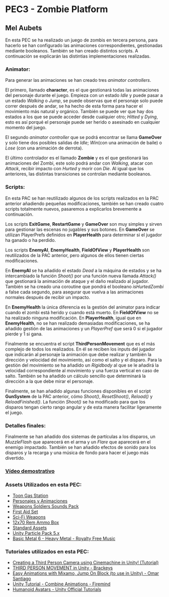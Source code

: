 # PEC3 - Zombie Platform
## Mel Aubets

En esta PEC se ha realizado un juego de zombis en tercera persona, para hacerlo se han configurado las animaciones correspondientes, gestionadas mediante booleanos. También se han creado distintos scripts. A continuación se explicarán las distintias implementaciones realizadas.

### Animator:

Para generar las animaciones se han creado tres _animator controllers_.

El primero, llamado **character**, es el que gestionará todas las animaciones del personaje durante el juego. Empieza con un estado _Idle_ y puede pasar a un estado _Walking_ o _Jump_, se puede observas que el personaje solo puede correr después de andar, se ha hecho de esta forma para hacer el movimiento más natural y orgánico. También se puede ver que hay dos estados a los que se puede acceder desde cualquier otro; _Hitted_ y _Dying_, esto es así porqué el personaje puede ser herido o asesinado en cualquier momento del juego.

El segundo _animator controller_ que se podrá encontrar se llama **GameOver** y solo tiene dos posibles salidas de _Idle_; _Win_(con una animación de baile) o _Lose_ (con una animación de derrota).

El último controlador es el llamado **Zombie** y es el que gestionará las animaciones del Zombi, este solo podrá andar con _Walking_, atacar con _Attack_, recibir impacto con _Hurted_ y morir con _Die_. Al igual que los anteriores, las distintas transiciones se controlan mediante booleanos.

### Scripts:

En esta PAC se han reutilizado algunos de los scripts realizados en la PAC anterior añadiendo pequeñas modificaciones, también se han creado cuatro scripts totalmente nuevos, pasaremos a explicarlos brevemente a continuación.

Los scripts **ExitGame**, **RestartGame** y **GameOver** son muy simples y sirven para gestionar las escenas no jugables y sus botones. En **GameOver** se utilizan PlayerPrefs definidos en **PlayerHealth** para determinar si el jugador ha ganado o ha perdido.

Los scripts **EnemyAI**, **EnemyHealth**, **FieldOfView** y **PlayerHealth** son reutilizados de la PAC anterior, pero algunos de ellos tienen ciertas modificaciones.

En **EnemyAI** se ha añadido el estado _Dead_ a la máquina de estados y se ha intercambiado la función _Shoot()_ por una función nueva llamada _Attack()_ que gestionará la animación de ataque y el daño realizado al jugador. También se ha creado una coroutine que pondrá el booleano _isHurtedZombi_ a false cada segundo, para asegurar que vuelva a las animaciones normales después de recibir un impacto.

En **EnemyHealth** la única diferencia es la gestión del animator para indicar cuando el zombi está herido y cuando está muerto. En **FieldOfView** no se ha realizado ninguna modificación. En **PlayerHealth**, igual que en **EnemyHealth**, no se han realizado demasiadas modificaciones, se ha añadido gestión de las animaciones y un _PlayerPref_ que será 0 si el jugador pierde y 1 si gana.

Finalmente se encuentra el script **ThirdPersonMovement** que es el más complejo de todos los realizados. En él se reciben los inputs del jugador que indicarán al personaje la animación que debe realizar y también la dirección y velocidad del movimiento, así como el salto y el disparo. Para la gestión del movimiento se ha añadido un _Rigidbody_ al que se le añadirá la velocidad correspondiente al movimiento y una fuerza vertical en caso de salto. También se ha añadido un cálculo sencillo que determinará la dirección a la que debe mirar el personaje.

Finalmente, se han añadido algunas funciones disponibles en el script **GunSystem** de la PAC anterior, cómo _Shoot()_, _ResetShoot()_, _Reload()_ y _ReloadFinished()_. La función _Shoot()_ se ha modificado para que los disparos tengan cierto rango angular y de esta manera facilitar ligeramente el juego.

### Detalles finales:

Finalmente se han añadido dos sistemas de partículas a los disparos, un _MuzzleFlash_ que aparecerá en el arma y un _Flare_ que aparecerá en el enemigo impactado. También se han añadido efectos de sonido para los disparos y la recarga y una música de fondo para hacer el juego más divertido.

### [Vídeo demostrativo](https://youtu.be/LL-hn_3tHGg)

### Assets Utilizados en esta PEC:
- [Toon Gas Station](https://assetstore.unity.com/packages/3d/environments/urban/toon-gas-station-155369)
- [Personajes y Animaciones](https://www.mixamo.com/)
- [Weapons Soldiers Sounds Pack](https://assetstore.unity.com/packages/audio/sound-fx/weapons/weapon-soldier-sounds-pack-29662)
- [First Aid Set](https://assetstore.unity.com/packages/3d/props/first-aid-set-160073)
- [Sci-Fi Weapons](https://devassets.com/assets/sci-fi-weapons/)
- [12x70 Rem Ammo Box](https://assetstore.unity.com/packages/3d/props/weapons/12x70-rem-ammo-box-193342)
- [Standard Assets](https://assetstore.unity.com/packages/essentials/asset-packs/standard-assets-for-unity-2018-4-32351)
- [Unity Particle Pack 5.x](https://assetstore.unity.com/packages/essentials/asset-packs/unity-particle-pack-5-x-73777)
- [Basic Metal 6 - Heavy Metal - Royalty Free Music](https://www.youtube.com/watch?v=azBtXTg4DQc&ab_channel=TeknoAXE%27sRoyaltyFreeMusic)

### Tutoriales utilizados en esta PEC:
- [Creating a Third Person Camera using Cinemachine in Unity! (Tutorial)](https://www.youtube.com/watch?v=537B1kJp9YQ&t=147s&ab_channel=Unity)
- [THIRD PERSON MOVEMENT in Unity - Brackeys](https://www.youtube.com/watch?v=4HpC--2iowE&ab_channel=Brackeys)
- [Easy Animations with Mixamo, Jump On Block (to use in Unity) - Omar Santiago](https://www.youtube.com/watch?v=aLUh2jtgQLg&t=2s&ab_channel=OmarSantiago)
- [Unity Tutorial - Combine Animations - Firemind](https://www.youtube.com/watch?v=PCNxZSeNhA4&t=243s&ab_channel=Firemind)
- [Humanoid Avatars - Unity Official Tutorials](https://www.youtube.com/watch?v=pbaOGZzth6g&ab_channel=Unity)